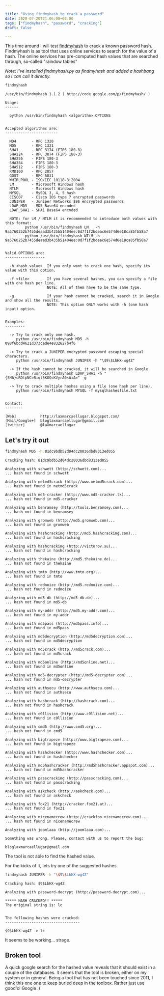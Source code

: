 ```yaml
---

title: "Using findmyhash to crack a password"
date: 2020-07-20T21:06:00+02:00
tags: ["findmyhash", "password", "cracking"]
draft: false

---
```


This time around I will test [findmyhash](https://tools.kali.org/password-attacks/findmyhash) to crack a known password hash. Findmyhash is as tool that uses online services to search for the value of a hash. The online services has pre-computed hash values that are searched through, so-called "raindow tables"

*Note: I've installed findmyhash.py as findmyhash and added a hashbang so I can call it directly.*


```bash
findmyhash
```

    /usr/bin/findmyhash 1.1.2 ( http://code.google.com/p/findmyhash/ )
    
    Usage: 
    ------
    
      python /usr/bin/findmyhash <algorithm> OPTIONS
    
    
    Accepted algorithms are:
    ------------------------
    
      MD4       - RFC 1320
      MD5       - RFC 1321
      SHA1      - RFC 3174 (FIPS 180-3)
      SHA224    - RFC 3874 (FIPS 180-3)
      SHA256    - FIPS 180-3
      SHA384    - FIPS 180-3
      SHA512    - FIPS 180-3
      RMD160    - RFC 2857
      GOST      - RFC 5831
      WHIRLPOOL - ISO/IEC 10118-3:2004
      LM        - Microsoft Windows hash
      NTLM      - Microsoft Windows hash
      MYSQL     - MySQL 3, 4, 5 hash
      CISCO7    - Cisco IOS type 7 encrypted passwords
      JUNIPER   - Juniper Networks $9$ encrypted passwords
      LDAP_MD5  - MD5 Base64 encoded
      LDAP_SHA1 - SHA1 Base64 encoded
     
      NOTE: for LM / NTLM it is recommended to introduce both values with this format:
             python /usr/bin/findmyhash LM   -h 9a5760252b7455deaad3b435b51404ee:0d7f1f2bdeac6e574d6e18ca85fb58a7
             python /usr/bin/findmyhash NTLM -h 9a5760252b7455deaad3b435b51404ee:0d7f1f2bdeac6e574d6e18ca85fb58a7
    
    
    Valid OPTIONS are:
    ------------------
    
      -h <hash_value>  If you only want to crack one hash, specify its value with this option.
    
      -f <file>        If you have several hashes, you can specify a file with one hash per line.
                       NOTE: All of them have to be the same type.
                       
      -g               If your hash cannot be cracked, search it in Google and show all the results.
                       NOTE: This option ONLY works with -h (one hash input) option.
    
    
    Examples:
    ---------
    
      -> Try to crack only one hash.
         python /usr/bin/findmyhash MD5 -h 098f6bcd4621d373cade4e832627b4f6
         
      -> Try to crack a JUNIPER encrypted password escaping special characters.
         python /usr/bin/findmyhash JUNIPER -h "\$9\$LbHX-wg4Z"
      
      -> If the hash cannot be cracked, it will be searched in Google.
         python /usr/bin/findmyhash LDAP_SHA1 -h "{SHA}cRDtpNCeBiql5KOQsKVyrA0sAiA=" -g
       
      -> Try to crack multiple hashes using a file (one hash per line).
         python /usr/bin/findmyhash MYSQL -f mysqlhashesfile.txt
         
         
    Contact:
    --------
    
    [Web]           http://laxmarcaellugar.blogspot.com/
    [Mail/Google+]  bloglaxmarcaellugar@gmail.com
    [twitter]       @laXmarcaellugar
    




## Let's try it out


```bash
findmyhash MD5 -h 81dc9bdb52d04dc20036dbd8313ed055
```

    
    Cracking hash: 81dc9bdb52d04dc20036dbd8313ed055
    
    Analyzing with schwett (http://schwett.com)...
    ... hash not found in schwett
    
    Analyzing with netmd5crack (http://www.netmd5crack.com)...
    ... hash not found in netmd5crack
    
    Analyzing with md5-cracker (http://www.md5-cracker.tk)...
    ... hash not found in md5-cracker
    
    Analyzing with benramsey (http://tools.benramsey.com)...
    ... hash not found in benramsey
    
    Analyzing with gromweb (http://md5.gromweb.com)...
    ... hash not found in gromweb
    
    Analyzing with hashcracking (http://md5.hashcracking.com)...
    ... hash not found in hashcracking
    
    Analyzing with hashcracking (http://victorov.su)...
    ... hash not found in hashcracking
    
    Analyzing with thekaine (http://md5.thekaine.de)...
    ... hash not found in thekaine
    
    Analyzing with tmto (http://www.tmto.org)...
    ... hash not found in tmto
    
    Analyzing with rednoize (http://md5.rednoize.com)...
    ... hash not found in rednoize
    
    Analyzing with md5-db (http://md5-db.de)...
    ... hash not found in md5-db
    
    Analyzing with my-addr (http://md5.my-addr.com)...
    ... hash not found in my-addr
    
    Analyzing with md5pass (http://md5pass.info)...
    ... hash not found in md5pass
    
    Analyzing with md5decryption (http://md5decryption.com)...
    ... hash not found in md5decryption
    
    Analyzing with md5crack (http://md5crack.com)...
    ... hash not found in md5crack
    
    Analyzing with md5online (http://md5online.net)...
    ... hash not found in md5online
    
    Analyzing with md5-decrypter (http://md5-decrypter.com)...
    ... hash not found in md5-decrypter
    
    Analyzing with authsecu (http://www.authsecu.com)...
    ... hash not found in authsecu
    
    Analyzing with hashcrack (http://hashcrack.com)...
    ... hash not found in hashcrack
    
    Analyzing with c0llision (http://www.c0llision.net)...
    ... hash not found in c0llision
    
    Analyzing with cmd5 (http://www.cmd5.org)...
    ... hash not found in cmd5
    
    Analyzing with bigtrapeze (http://www.bigtrapeze.com)...
    ... hash not found in bigtrapeze
    
    Analyzing with hashchecker (http://www.hashchecker.com)...
    ... hash not found in hashchecker
    
    Analyzing with md5hashcracker (http://md5hashcracker.appspot.com)...
    ... hash not found in md5hashcracker
    
    Analyzing with passcracking (http://passcracking.com)...
    ... hash not found in passcracking
    
    Analyzing with askcheck (http://askcheck.com)...
    ... hash not found in askcheck
    
    Analyzing with fox21 (http://cracker.fox21.at)...
    ... hash not found in fox21
    
    Analyzing with nicenamecrew (http://crackfoo.nicenamecrew.com)...
    ... hash not found in nicenamecrew
    
    Analyzing with joomlaaa (http://joomlaaa.com)...
    
    Something was wrong. Please, contact with us to report the bug:
    
    bloglaxmarcaellugar@gmail.com
    


The tool is not able to find the hashed value.

For the kicks of it, lets try one of the suggested hashes.


```bash
findmyhash JUNIPER -h "\$9\$LbHX-wg4Z"
```

    
    Cracking hash: $9$LbHX-wg4Z
    
    Analyzing with password-decrypt (http://password-decrypt.com)...
    
    ***** HASH CRACKED!! *****
    The original string is: lc
    
    
    The following hashes were cracked:
    ----------------------------------
    
    $9$LbHX-wg4Z -> lc
    


It seems to be working... strage.

## Broken tool

A quick google search for the hashed value reveals that it should exist in a couple of the databases. It seems that the tool is broken, either on my system or in general. Being a tool that has not been touched since 2011, I think this one one to keep buried deep in the toolbox. Rather just use good'ol Google :)
